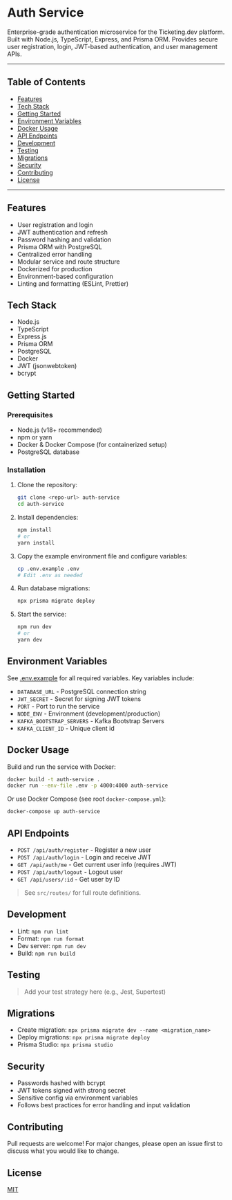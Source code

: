 # Auth Service

Enterprise-grade authentication microservice for the Ticketing.dev platform. Built with Node.js, TypeScript, Express, and Prisma ORM. Provides secure user registration, login, JWT-based authentication, and user management APIs.

---

## Table of Contents

- [Features](#features)
- [Tech Stack](#tech-stack)
- [Getting Started](#getting-started)
- [Environment Variables](#environment-variables)
- [Docker Usage](#docker-usage)
- [API Endpoints](#api-endpoints)
- [Development](#development)
- [Testing](#testing)
- [Migrations](#migrations)
- [Security](#security)
- [Contributing](#contributing)
- [License](#license)

---

## Features

- User registration and login
- JWT authentication and refresh
- Password hashing and validation
- Prisma ORM with PostgreSQL
- Centralized error handling
- Modular service and route structure
- Dockerized for production
- Environment-based configuration
- Linting and formatting (ESLint, Prettier)

## Tech Stack

- Node.js
- TypeScript
- Express.js
- Prisma ORM
- PostgreSQL
- Docker
- JWT (jsonwebtoken)
- bcrypt

## Getting Started

### Prerequisites

- Node.js (v18+ recommended)
- npm or yarn
- Docker & Docker Compose (for containerized setup)
- PostgreSQL database

### Installation

1. Clone the repository:
   ```sh
   git clone <repo-url> auth-service
   cd auth-service
   ```
2. Install dependencies:
   ```sh
   npm install
   # or
   yarn install
   ```
3. Copy the example environment file and configure variables:
   ```sh
   cp .env.example .env
   # Edit .env as needed
   ```
4. Run database migrations:
   ```sh
   npx prisma migrate deploy
   ```
5. Start the service:
   ```sh
   npm run dev
   # or
   yarn dev
   ```

## Environment Variables

See [.env.example](./.env.example) for all required variables. Key variables include:

- `DATABASE_URL` - PostgreSQL connection string
- `JWT_SECRET` - Secret for signing JWT tokens
- `PORT` - Port to run the service
- `NODE_ENV` - Environment (development/production)
- `KAFKA_BOOTSTRAP_SERVERS` - Kafka Bootstrap Servers
- `KAFKA_CLIENT_ID` - Unique client id

## Docker Usage

Build and run the service with Docker:

```sh
docker build -t auth-service .
docker run --env-file .env -p 4000:4000 auth-service
```

Or use Docker Compose (see root `docker-compose.yml`):

```sh
docker-compose up auth-service
```

## API Endpoints

- `POST /api/auth/register` - Register a new user
- `POST /api/auth/login` - Login and receive JWT
- `GET /api/auth/me` - Get current user info (requires JWT)
- `POST /api/auth/logout` - Logout user
- `GET /api/users/:id` - Get user by ID

> See `src/routes/` for full route definitions.

## Development

- Lint: `npm run lint`
- Format: `npm run format`
- Dev server: `npm run dev`
- Build: `npm run build`

## Testing

> Add your test strategy here (e.g., Jest, Supertest)

## Migrations

- Create migration: `npx prisma migrate dev --name <migration_name>`
- Deploy migrations: `npx prisma migrate deploy`
- Prisma Studio: `npx prisma studio`

## Security

- Passwords hashed with bcrypt
- JWT tokens signed with strong secret
- Sensitive config via environment variables
- Follows best practices for error handling and input validation

## Contributing

Pull requests are welcome! For major changes, please open an issue first to discuss what you would like to change.

## License

[MIT](./LICENSE)
